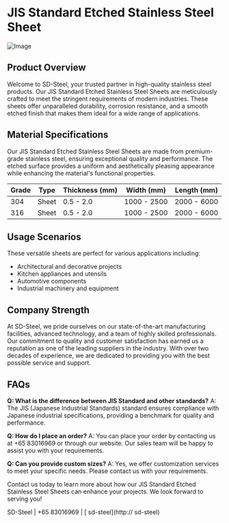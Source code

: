 # JIS Standard Etched Stainless Steel Sheet

![Image](https://github.com/user-attachments/assets/2567258e-e124-4816-932d-1809bd27ef0b)

## Product Overview
Welcome to SD-Steel, your trusted partner in high-quality stainless steel products. Our JIS Standard Etched Stainless Steel Sheets are meticulously crafted to meet the stringent requirements of modern industries. These sheets offer unparalleled durability, corrosion resistance, and a smooth etched finish that makes them ideal for a wide range of applications.

## Material Specifications
Our JIS Standard Etched Stainless Steel Sheets are made from premium-grade stainless steel, ensuring exceptional quality and performance. The etched surface provides a uniform and aesthetically pleasing appearance while enhancing the material's functional properties.

| Grade | Type      | Thickness (mm) | Width (mm) | Length (mm) |
|-------|-----------|----------------|------------|-------------|
| 304   | Sheet     | 0.5 - 2.0      | 1000 - 2500| 2000 - 6000 |
| 316   | Sheet     | 0.5 - 2.0      | 1000 - 2500| 2000 - 6000 |

## Usage Scenarios
These versatile sheets are perfect for various applications including:
- Architectural and decorative projects
- Kitchen appliances and utensils
- Automotive components
- Industrial machinery and equipment

## Company Strength
At SD-Steel, we pride ourselves on our state-of-the-art manufacturing facilities, advanced technology, and a team of highly skilled professionals. Our commitment to quality and customer satisfaction has earned us a reputation as one of the leading suppliers in the industry. With over two decades of experience, we are dedicated to providing you with the best possible service and support.

## FAQs
**Q: What is the difference between JIS Standard and other standards?**
A: The JIS (Japanese Industrial Standards) standard ensures compliance with Japanese industrial specifications, providing a benchmark for quality and performance.

**Q: How do I place an order?**
A: You can place your order by contacting us at +65 83016969 or through our website. Our sales team will be happy to assist you with your requirements.

**Q: Can you provide custom sizes?**
A: Yes, we offer customization services to meet your specific needs. Please contact us with your requirements.

Contact us today to learn more about how our JIS Standard Etched Stainless Steel Sheets can enhance your projects. We look forward to serving you!

SD-Steel | +65 83016969 | [ sd-steel](http:// sd-steel)
